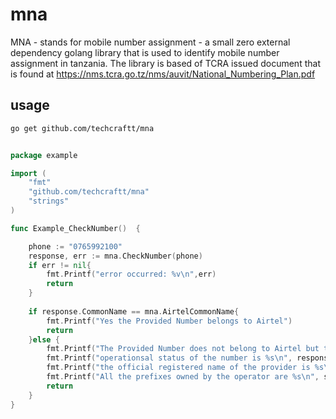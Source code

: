 # mna

MNA - stands for mobile number assignment - a small zero external dependency golang library that is used 
to identify mobile number assignment in tanzania. The library is based of TCRA issued document
that is found at https://nms.tcra.go.tz/nms/auvit/National_Numbering_Plan.pdf


## usage

```bash
go get github.com/techcraftt/mna
```

```go

package example

import (
	"fmt"
	"github.com/techcraftt/mna"
	"strings"
)

func Example_CheckNumber()  {

	phone := "0765992100"
	response, err := mna.CheckNumber(phone)
	if err != nil{
		fmt.Printf("error occurred: %v\n",err)
		return
	}
	
	if response.CommonName == mna.AirtelCommonName{
		fmt.Printf("Yes the Provided Number belongs to Airtel")
		return
	}else {
		fmt.Printf("The Provided Number does not belong to Airtel but to %s\n", response.CommonName)
		fmt.Printf("operationsal status of the number is %s\n", response.Status)
		fmt.Printf("the official registered name of the provider is %s\n", response.OperatorName)
		fmt.Printf("All the prefixes owned by the operator are %s\n", strings.Join(response.Prefixes, ","))
		return
	}
}
```